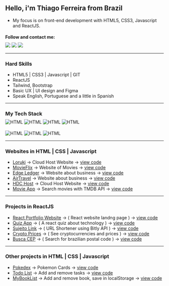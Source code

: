 ## Hello, i'm Thiago Ferreira from Brazil

- My focus is on front-end development with HTML5, CSS3, Javascript and ReactJS. 

#### Follow and contact me:
<div style="display: inline_block; margin:-10px 0 15px 0;">
  <a href="https://www.linkedin.com/in/thiagowfer" target="_blank"><img src="https://img.shields.io/badge/LinkedIn-0077B5?style=for-the-badge&logo=linkedin&logoColor=white" target="_blank"></a>
  <a href="https://instagram.com/thiagowfer" target="_blank"><img src="https://img.shields.io/badge/-Instagram-%23E4405F?style=for-the-badge&logo=instagram&logoColor=white" target="_blank"></a> 
  <a href="https://behance.net/thiagowfer" target="_blank"><img src="https://img.shields.io/badge/-Behance-blue?style=for-the-badge&logo=behance&logoColor=white" target="_blank"></a>  
  
  
</div>

---

### Hard Skills
- HTML5 | CSS3 | Javascript | GIT 
- ReactJS  
- Tailwind, Bootstrap
- Basic UX | UI design and Figma 
- Speak English, Portuguese and a little in Spanish

---

### My Tech Stack 

<div style="display: inline_block; margin:-10px 0 15px 0;">
 <img align="center" alt="HTML" src="https://img.shields.io/badge/HTML5-E34F26?style=for-the-badge&logo=html5&logoColor=white">
 <img align="center" alt="HTML" src="https://img.shields.io/badge/CSS3-1572B6?style=for-the-badge&logo=css3&logoColor=white">
 <img align="center" alt="HTML" src="https://img.shields.io/badge/JavaScript-323330?style=for-the-badge&logo=javascript&logoColor=F7DF1E">
 <img align="center" alt="HTML" src="https://img.shields.io/badge/React-20232A?style=for-the-badge&logo=react&logoColor=61DAFB">
<br> <br> 
 <img align="center" alt="HTML" src="https://img.shields.io/badge/Tailwind_CSS-38B2AC?style=for-the-badge&logo=tailwind-css&logoColor=white">
 <img align="center" alt="HTML" src="https://img.shields.io/badge/styled--components-DB7093?style=for-the-badge&logo=styled-components&logoColor=white">
 <img align="center" alt="HTML" src="https://img.shields.io/badge/Material--UI-0081CB?style=for-the-badge&logo=material-ui&logoColor=white">

</div> 

---

### Websites in HTML | CSS | Javascript
- [Loruki](https://ioruki.netlify.app) -> Cloud Host Website -> [view code](https://github.com/thiagowfer/loruki-website )
- [MovieFlix](https://thiagowfer.github.io/movie-website/) -> Website of Movies -> [view code](https://github.com/thiagowfer/movie-website) 
- [Edge Ledger](https://thiagowfer.github.io/edge-ledger/) -> Website about business -> [view code](https://github.com/thiagowfer/edge-ledger)
- [AirTravel](https://thiagowfer.github.io/airtravel/) -> Website about business -> [view code](https://github.com/thiagowfer/airtravel)
- [HDC Host](https://thiagowfer.github.io/hdc-host/) -> Cloud Host Website -> [view code](https://github.com/thiagowfer/hdc-host ) 
- [Movie App](https://thiagowfer.github.io/movie-app/) -> Search movies with TMDB API -> [view code](https://github.com/thiagowfer/movie-app )

---

### Projects in ReactJS
- [React Portfolio Website](https://react-portfolio-dev.netlify.app) -> ( React website landng page ) -> [view code](https://github.com/thiagowfer/react-portfolio)
- [Quiz App](https://reacttech-quiz.vercel.app/) -> ( A react quiz about technology ) -> [view code](https://github.com/thiagowfer/react-quiz)
- [Sujeito Link](https://sujeito-link.netlify.app) -> ( URL Shortener using Bitly API ) -> [view code](https://github.com/thiagowfer/sujeitolink)
- [Crypto Prices](https://react-cryptoprices.netlify.app) -> ( See cryptocurrencies and prices ) -> [view code](https://github.com/thiagowfer/crypto-prices)
- [Busca CEP](https://react-busca-cep.netlify.app) -> ( Search for brazilian postal code ) -> [view code](https://github.com/thiagowfer/busca-cep)

---

### Other projects in HTML | CSS | Javascript
- [Pokedex](https://thiagowfer.github.io/pokedex) ->  Pokemon Cards  -> [view code](https://github.com/thiagowfer/pokedex)
- [Todo List](https://thiagowfer.github.io/todo-list-js/) ->  Add and remove tasks -> [view code](https://github.com/thiagowfer/todo-list-js)
- [MyBookList](https://thiagowfer.github.io/mybooklist-app/) -> Add and remove book, save in localStorage -> [view code](https://github.com/thiagowfer/mybooklist-app) 
